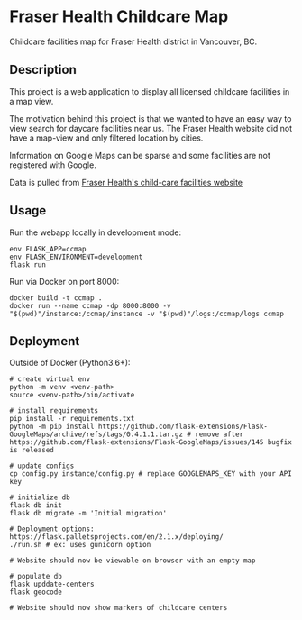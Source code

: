# Fraser Health Childcare Map
Childcare facilities map for Fraser Health district in Vancouver, BC.

## Description
This project is a web application to display all licensed childcare facilities in a map view.

The motivation behind this project is that we wanted to have an easy way to view search for daycare facilities near us. The Fraser Health website did not have a map-view and only filtered location by cities.

Information on Google Maps can be sparse and some facilities are not registered with Google.

Data is pulled from [Fraser Health's child-care facilities website](https://www.healthspace.ca/Clients/FHA/FHA_Website.nsf/CCFL-Child)

## Usage

Run the webapp locally in development mode:
```
env FLASK_APP=ccmap
env FLASK_ENVIRONMENT=development
flask run
```

Run via Docker on port 8000:
```
docker build -t ccmap .
docker run --name ccmap -dp 8000:8000 -v "$(pwd)"/instance:/ccmap/instance -v "$(pwd)"/logs:/ccmap/logs ccmap
```

## Deployment
Outside of Docker (Python3.6+):
```
# create virtual env
python -m venv <venv-path>
source <venv-path>/bin/activate

# install requirements
pip install -r requirements.txt
python -m pip install https://github.com/flask-extensions/Flask-GoogleMaps/archive/refs/tags/0.4.1.1.tar.gz # remove after https://github.com/flask-extensions/Flask-GoogleMaps/issues/145 bugfix is released

# update configs
cp config.py instance/config.py # replace GOOGLEMAPS_KEY with your API key

# initialize db
flask db init
flask db migrate -m 'Initial migration'

# Deployment options: https://flask.palletsprojects.com/en/2.1.x/deploying/
./run.sh # ex: uses gunicorn option

# Website should now be viewable on browser with an empty map

# populate db
flask upddate-centers
flask geocode

# Website should now show markers of childcare centers
```
